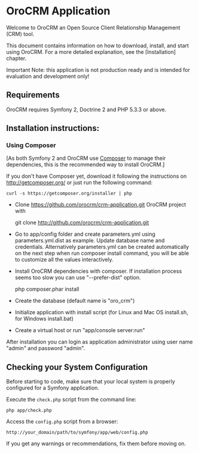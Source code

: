 OroCRM Application
========================

Welcome to OroCRM an Open Source Client Relationship Management (CRM) tool.

This document contains information on how to download, install, and start
using OroCRM. For a more detailed explanation, see the [Installation]
chapter.

Important Note: this application is not production ready and is intended for evaluation and development only!

Requirements
------------

OroCRM requires Symfony 2, Doctrine 2 and PHP 5.3.3 or above.

Installation instructions:
-------------------------


### Using Composer

[As both Symfony 2 and OroCRM use [Composer][2] to manage their dependencies, this is the recommended way to install OroCRM.]

If you don't have Composer yet, download it following the instructions on
http://getcomposer.org/ or just run the following command:

    curl -s https://getcomposer.org/installer | php

- Clone https://github.com/orocrm/crm-application.git OroCRM project with

    git clone http://github.com/orocrm/crm-application.git

- Go to app/config folder and create parameters.yml using parameters.yml.dist as example. Update database name and credentials.
  Alternatively parameters.yml can be created automatically on the next step when run composer install command,
  you will be able to customize all the values interactively.
- Install OroCRM dependencies with composer. If installation process seems too slow you can use "--prefer-dist" option.

    php composer.phar install

- Create the database (default name is "oro_crm")

- Initialize application with install script (for Linux and Mac OS install.sh, for Windows install.bat)

- Create a virtual host or run "app/console server:run"

After installation you can login as application administrator using user name "admin" and password "admin".

Checking your System Configuration
-------------------------------------

Before starting to code, make sure that your local system is properly
configured for a Symfony application.

Execute the `check.php` script from the command line:

    php app/check.php

Access the `config.php` script from a browser:

    http://your_domain/path/to/symfony/app/web/config.php

If you get any warnings or recommendations, fix them before moving on.


[1]:  http://symfony.com/doc/2.3/book/installation.html
[2]:  http://getcomposer.org/
